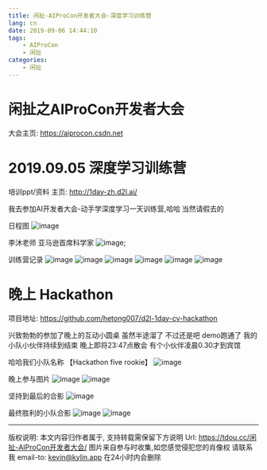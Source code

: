 ```yaml
---
title: 闲扯-AIProCon开发者大会-深度学习训练营
lang: cn
date: 2019-09-06 14:44:10
tags:
	- AIProCon
	- 闲扯
categories:
	- 闲扯
---
```



# 闲扯之AIProCon开发者大会

大会主页: https://aiprocon.csdn.net


# 2019.09.05 深度学习训练营
培训ppt/资料 主页: http://1day-zh.d2l.ai/

我去参加AI开发者大会-动手学深度学习一天训练营,哈哈 当然请假去的


日程图
![image](https://tdou.cc/images/AIProCon/d2l_info.jpg)

李沐老师 亚马逊首席科学家
![image](https://tdou.cc/images/AIProCon/d2_limi.jpg);

训练营记录
![image](https://tdou.cc/images/AIProCon/d2l01.jpg)
![image](https://tdou.cc/images/AIProCon/d2l02.jpg)
![image](https://tdou.cc/images/AIProCon/d2l03.jpg)
![image](https://tdou.cc/images/AIProCon/d2l04.jpg)
![image](https://tdou.cc/images/AIProCon/d2l05.jpg)
![image](https://tdou.cc/images/AIProCon/d2l06.jpg)



# 晚上 Hackathon
项目地址: https://github.com/hetong007/d2l-1day-cv-hackathon

兴致勃勃的参加了晚上的互动小圆桌  虽然半途溜了 不过还是吧 demo跑通了
我的小队小伙伴持续到结束 晚上即将23:47点散会 有个小伙伴凌晨0.30才到宾馆

哈哈我们小队名称 【Hackathon five rookie】
![image](https://tdou.cc/images/AIProCon/hack-xd.png)


晚上参与图片
![image](https://tdou.cc/images/AIProCon/hack01.jpg)
![image](https://tdou.cc/images/AIProCon/hack02.jpg)

坚持到最后的合影
![image](https://tdou.cc/images/AIProCon/hack-all.jpg)

最终胜利的小队合影
![image](https://tdou.cc/images/AIProCon/hack-no-1.jpg)
![image](https://tdou.cc/images/AIProCon/hack-result.png)

---

版权说明: 本文内容归作者属于, 支持转载需保留下方说明
Url: https://tdou.cc/闲扯-AIProCon开发者大会/
图片来自参与时收集,如您感觉侵犯您的肖像权 请联系我 email-to: kevin@kylin.app 在24小时内会删除